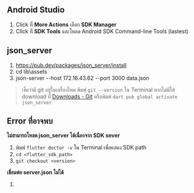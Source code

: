 ## Android Studio
1. Click ที่ **More Actions** เลือก **SDK Manager**
2. Click ที่ **SDK Tools** และโหลด Android SDK Command-line Tools (lastest)

## json_server

1. https://pub.dev/packages/json_server/install
2. cd lib\assets
3. json-server --host 172.16.43.62 --port 3000 data.json
>เช็คว่ามี git อยู่ในเครื่องไหม พิมพ์ `git --version` ใน Terminal หากไม่มีให้ download ที่ [Downloads - Git](https://git-scm.com/downloads) หรือพิมพ์ `dart pub global activate json_server`

## Error ที่อาจพบ

**ไม่สามารถโหลด json_server ได้เนื่องจาก SDK sever** 

1. พิมพ์ `flutter doctor -v` ใน Terminal เพื่อแสดง SDK path
2. `cd <flutter_sdk_path>`
3. `git checkout <version>`

**เชื่อมต่อ server.json ไม่ได้**

1. 

